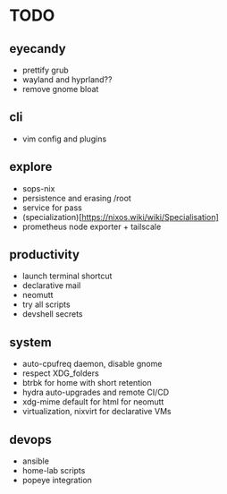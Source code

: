 # TODO

## eyecandy
- prettify grub
- wayland and hyprland??
- remove gnome bloat

## cli
- vim config and plugins

## explore
- sops-nix
- persistence and erasing /root
- service for pass
- (specialization)[https://nixos.wiki/wiki/Specialisation]
- prometheus node exporter + tailscale

## productivity
- launch terminal shortcut
- declarative mail
- neomutt
- try all scripts
- devshell secrets

## system
- auto-cpufreq daemon, disable gnome
- respect XDG_folders
- btrbk for home with short retention
- hydra auto-upgrades and remote CI/CD
- xdg-mime default for html for neomutt
- virtualization, nixvirt for declarative VMs

## devops
- ansible
- home-lab scripts
- popeye integration
